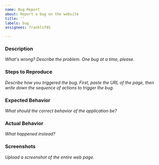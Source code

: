 ```yaml
---
name: Bug Report
about: Report a bug on the website
title: ''
labels: bug
assignees: franklsf95

---
```


### Description

*What's wrong? Describe the problem. One bug at a time, please.*

### Steps to Reproduce

*Describe how you triggered the bug. First, paste the URL of the page, then write down the sequence of actions to trigger the bug.*

### Expected Behavior

*What should the correct behavior of the application be?*

### Actual Behavior

*What happened instead?*

### Screenshots

*Upload a screenshot of the entire web page.*
